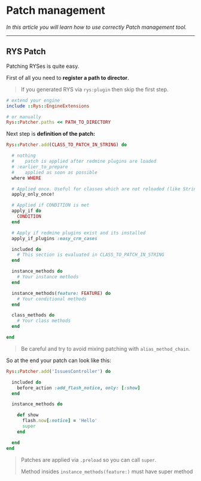 # Patch management

*In this article you will learn how to use correctly Patch management tool.*

---

## RYS Patch

Patching RYSes is quite easy. 

First of all you need to **register a path to director**.

>If you generated RYS via `rys:plugin` then skip the first step. 


```ruby
# extend your engine
include ::Rys::EngineExtensions

# or manually
Rys::Patcher.paths << PATH_TO_DIRECTORY
```


Next step is **definition of the patch:**

```ruby
Rys::Patcher.add(CLASS_TO_PATCH_IN_STRING) do

  # nothing
  #    patch is applied after redmine plugins are loaded
  # :earlier_to_prepare
  #    applied as soon as possible
  where WHERE

  # Applied once. Useful for classes which are not reloaded (like String)
  apply_only_once!

  # Applied if CONDITION is met
  apply_if do
    CONDITION
  end

  # Apply if redmine plugins exist and its installed
  apply_if_plugins :easy_crm_cases

  included do
    # This section is evaluated in CLASS_TO_PATCH_IN_STRING
  end

  instance_methods do
    # Your instance methods
  end

  instance_methods(feature: FEATURE) do
    # Your conditional methods
  end

  class_methods do
    # Your class methods
  end

end
```
<!-- theme: warning -->
>Be careful and try to avoid mixing patching with `alias_method_chain`.

So at the end your patch can look like this: 

```ruby
Rys::Patcher.add('IssuesController') do

  included do
    before_action :add_flash_notice, only: [:show]
  end

  instance_methods do

    def show
      flash.now[:notice] = 'Hello'
      super
    end

  end
end
```

<!-- theme: info -->
>Patches are applied via `.preload` so you can call `super`.
>
>Method insides `instance_methods(feature:)` must have super method
